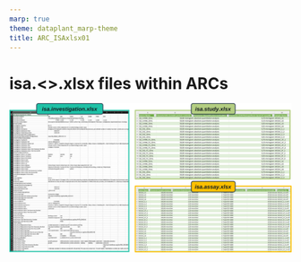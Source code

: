 ```yaml
---
marp: true
theme: dataplant_marp-theme
title: ARC_ISAxlsx01
---
```


# isa.<>.xlsx files within ARCs

![w:1000](../images/ISAmodel_ARC01_img03.svg)
